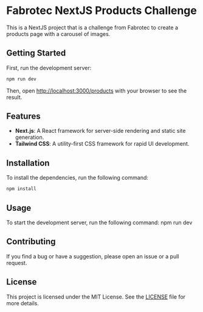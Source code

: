 # Fabrotec NextJS Products Challenge

This is a NextJS project that is a challenge from Fabrotec to create a products page with a carousel of images.

## Getting Started

First, run the development server:
```bash
npm run dev
```
Then, open [http://localhost:3000/products](http://localhost:3000/products) with your browser to see the result.

## Features

- **Next.js**: A React framework for server-side rendering and static site generation.
- **Tailwind CSS**: A utility-first CSS framework for rapid UI development.

## Installation

To install the dependencies, run the following command:
```bash
npm install
```

## Usage

To start the development server, run the following command:
npm run dev

## Contributing

If you find a bug or have a suggestion, please open an issue or a pull request.

## License

This project is licensed under the MIT License. See the [LICENSE](LICENSE) file for more details.
